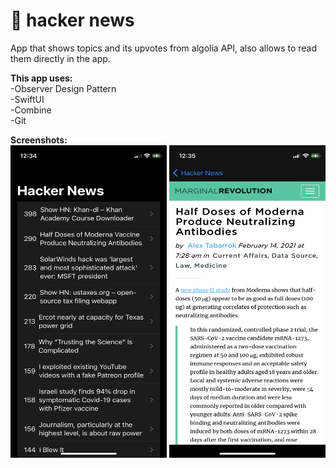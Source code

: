 # 🌭 hacker news<br/>

App that shows topics and its upvotes from algolia API, also allows to read them directly in the app. <br/>

**This app uses:**<br/>
-Observer Design Pattern<br/>
-SwiftUI<br/>
-Combine<br/>
-Git<br/>

**Screenshots:**<br/>
<img src="Screenshots/hacker-1.PNG" width="250" height="500"/> <img src="Screenshots/hacker-2.PNG" width="250" height="500"/>
